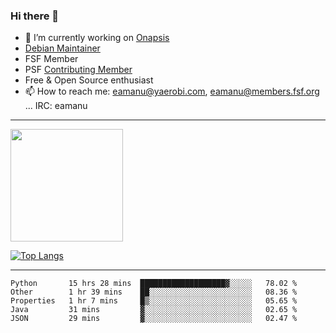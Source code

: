 ### Hi there 👋


- 🔭 I’m currently working on [Onapsis](http://onapsis.com)
- [Debian Maintainer](https://qa.debian.org/developer.php?login=eamanu%40yaerobi.com)
- FSF Member
- PSF [Contributing Member](https://www.python.org/psf/membership/#what-membership-classes-are-there)
- Free & Open Source enthusiast 
- 📫 How to reach me: eamanu@yaerobi.com, eamanu@members.fsf.org ... IRC: eamanu

---

<img height="180em" src="https://github-readme-stats.vercel.app/api?theme=dark&username=eamanu&show_icons=true&hide_border=true&&count_private=true&include_all_commits=true" />

[![Top Langs](https://github-readme-stats.vercel.app/api/top-langs/?theme=dark&username=eamanu&layout=compact)](https://github.com/anuraghazra/github-readme-stats)

---

<!--START_SECTION:waka-->
```text
Python       15 hrs 28 mins  ███████████████████▓░░░░░   78.02 % 
Other        1 hr 39 mins    ██░░░░░░░░░░░░░░░░░░░░░░░   08.36 % 
Properties   1 hr 7 mins     █▒░░░░░░░░░░░░░░░░░░░░░░░   05.65 % 
Java         31 mins         ▓░░░░░░░░░░░░░░░░░░░░░░░░   02.65 % 
JSON         29 mins         ▓░░░░░░░░░░░░░░░░░░░░░░░░   02.47 % 
```
<!--END_SECTION:waka-->
